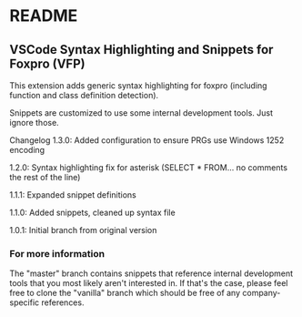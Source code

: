 # README
## VSCode Syntax Highlighting and Snippets for Foxpro (VFP)

This extension adds generic syntax highlighting for foxpro (including function and class definition detection).

Snippets are customized to use some internal development tools. Just ignore those.

Changelog
1.3.0: Added configuration to ensure PRGs use Windows 1252 encoding

1.2.0: Syntax highlighting fix for asterisk (SELECT * FROM... no comments the rest of the line)

1.1.1: Expanded snippet definitions

1.1.0: Added snippets, cleaned up syntax file

1.0.1: Initial branch from original version

### For more information

The "master" branch contains snippets that reference internal development tools that you most likely aren't interested in. If that's the case, please feel free to clone the "vanilla" branch which should be free of any company-specific references.
